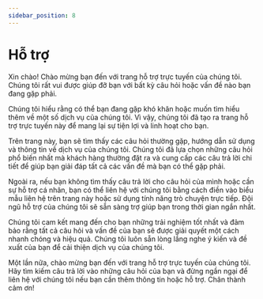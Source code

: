 ```yaml
---
sidebar_position: 8
---
```


# Hỗ trợ

Xin chào! Chào mừng bạn đến với trang hỗ trợ trực tuyến của chúng tôi. Chúng tôi rất vui được giúp đỡ bạn với bất kỳ câu hỏi hoặc vấn đề nào bạn đang gặp phải.

Chúng tôi hiểu rằng có thể bạn đang gặp khó khăn hoặc muốn tìm hiểu thêm về một số dịch vụ của chúng tôi. Vì vậy, chúng tôi đã tạo ra trang hỗ trợ trực tuyến này để mang lại sự tiện lợi và linh hoạt cho bạn.

Trên trang này, bạn sẽ tìm thấy các câu hỏi thường gặp, hướng dẫn sử dụng và thông tin về dịch vụ của chúng tôi. Chúng tôi đã lựa chọn những câu hỏi phổ biến nhất mà khách hàng thường đặt ra và cung cấp các câu trả lời chi tiết để giúp bạn giải đáp tất cả các vấn đề mà bạn có thể gặp phải.

Ngoài ra, nếu bạn không tìm thấy câu trả lời cho câu hỏi của mình hoặc cần sự hỗ trợ cá nhân, bạn có thể liên hệ với chúng tôi bằng cách điền vào biểu mẫu liên hệ trên trang này hoặc sử dụng tính năng trò chuyện trực tiếp. Đội ngũ hỗ trợ của chúng tôi sẽ sẵn sàng trợ giúp bạn trong thời gian ngắn nhất.

Chúng tôi cam kết mang đến cho bạn những trải nghiệm tốt nhất và đảm bảo rằng tất cả câu hỏi và vấn đề của bạn sẽ được giải quyết một cách nhanh chóng và hiệu quả. Chúng tôi luôn sẵn lòng lắng nghe ý kiến và đề xuất của bạn để cải thiện dịch vụ của chúng tôi.

Một lần nữa, chào mừng bạn đến với trang hỗ trợ trực tuyến của chúng tôi. Hãy tìm kiếm câu trả lời vào những câu hỏi của bạn và đừng ngần ngại để liên hệ với chúng tôi nếu bạn cần thêm thông tin hoặc hỗ trợ. Chân thành cảm ơn!